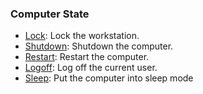 ### Computer State

- [Lock](lock.ps1): Lock the workstation.
- [Shutdown](shutdown.ps1): Shutdown the computer.
- [Restart](restart.ps1): Restart the computer.
- [Logoff](logoff.ps1): Log off the current user.
- [Sleep](ComputerState/sleep.ps1): Put the computer into sleep mode
